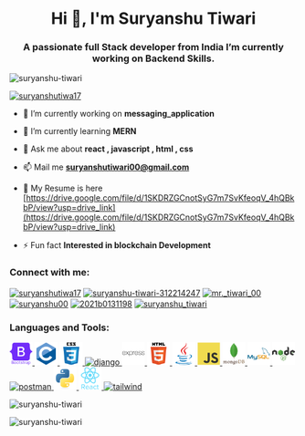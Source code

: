 <h1 align="center">Hi 👋, I'm Suryanshu Tiwari</h1>
<h3 align="center">A passionate full Stack developer from India I’m currently working on Backend Skills.</h3>

<p align="left"> <img src="https://komarev.com/ghpvc/?username=suryanshu-tiwari&label=Profile%20views&color=0e75b6&style=flat" alt="suryanshu-tiwari" /> </p>

<p align="left"> <a href="https://twitter.com/suryanshutiwa17" target="blank"><img src="https://img.shields.io/twitter/follow/suryanshutiwa17?logo=twitter&style=for-the-badge" alt="suryanshutiwa17" /></a> </p>

- 🔭 I’m currently working on **messaging_application**

- 🌱 I’m currently learning **MERN**

- 💬 Ask me about **react , javascript , html , css**

- 📫 Mail me **suryanshutiwari00@gmail.com**

- 📄 My Resume is here [https://drive.google.com/file/d/1SKDRZGCnotSyG7m7SvKfeoqV_4hQBkbP/view?usp=drive_link](https://drive.google.com/file/d/1SKDRZGCnotSyG7m7SvKfeoqV_4hQBkbP/view?usp=drive_link)

- ⚡ Fun fact **Interested in blockchain Development**

<h3 align="left">Connect with me:</h3>
<p align="left">
<a href="https://twitter.com/suryanshutiwa17" target="blank"><img align="center" src="https://raw.githubusercontent.com/rahuldkjain/github-profile-readme-generator/master/src/images/icons/Social/twitter.svg" alt="suryanshutiwa17" height="30" width="40" /></a>
<a href="https://linkedin.com/in/suryanshu-tiwari-312214247" target="blank"><img align="center" src="https://raw.githubusercontent.com/rahuldkjain/github-profile-readme-generator/master/src/images/icons/Social/linked-in-alt.svg" alt="suryanshu-tiwari-312214247" height="30" width="40" /></a>
<a href="https://instagram.com/mr._tiwari_00" target="blank"><img align="center" src="https://raw.githubusercontent.com/rahuldkjain/github-profile-readme-generator/master/src/images/icons/Social/instagram.svg" alt="mr._tiwari_00" height="30" width="40" /></a>
<a href="https://www.codechef.com/users/suryanshu00" target="blank"><img align="center" src="https://cdn.jsdelivr.net/npm/simple-icons@3.1.0/icons/codechef.svg" alt="suryanshu00" height="30" width="40" /></a>
<a href="https://www.hackerrank.com/2021b0131198" target="blank"><img align="center" src="https://raw.githubusercontent.com/rahuldkjain/github-profile-readme-generator/master/src/images/icons/Social/hackerrank.svg" alt="2021b0131198" height="30" width="40" /></a>
<a href="https://www.leetcode.com/suryanshu_tiwari" target="blank"><img align="center" src="https://raw.githubusercontent.com/rahuldkjain/github-profile-readme-generator/master/src/images/icons/Social/leet-code.svg" alt="suryanshu_tiwari" height="30" width="40" /></a>
</p>

<h3 align="left">Languages and Tools:</h3>
<p align="left"> <a href="https://getbootstrap.com" target="_blank" rel="noreferrer"> <img src="https://raw.githubusercontent.com/devicons/devicon/master/icons/bootstrap/bootstrap-plain-wordmark.svg" alt="bootstrap" width="40" height="40"/> </a><a href="https://www.cprogramming.com/" target="_blank" rel="noreferrer"> <img src="https://raw.githubusercontent.com/devicons/devicon/master/icons/c/c-original.svg" alt="c" width="40" height="40"/> </a> <a href="https://www.w3schools.com/css/" target="_blank" rel="noreferrer"> <img src="https://raw.githubusercontent.com/devicons/devicon/master/icons/css3/css3-original-wordmark.svg" alt="css3" width="40" height="40"/> </a> <a href="https://www.djangoproject.com/" target="_blank" rel="noreferrer"> <img src="https://cdn.worldvectorlogo.com/logos/django.svg" alt="django" width="40" height="40"/> </a> <a href="https://expressjs.com" target="_blank" rel="noreferrer"> <img src="https://raw.githubusercontent.com/devicons/devicon/master/icons/express/express-original-wordmark.svg" alt="express" width="40" height="40"/> </a> <a href="https://www.w3.org/html/" target="_blank" rel="noreferrer"> <img src="https://raw.githubusercontent.com/devicons/devicon/master/icons/html5/html5-original-wordmark.svg" alt="html5" width="40" height="40"/> </a> <a href="https://www.java.com" target="_blank" rel="noreferrer"> <img src="https://raw.githubusercontent.com/devicons/devicon/master/icons/java/java-original.svg" alt="java" width="40" height="40"/> </a> <a href="https://developer.mozilla.org/en-US/docs/Web/JavaScript" target="_blank" rel="noreferrer"> <img src="https://raw.githubusercontent.com/devicons/devicon/master/icons/javascript/javascript-original.svg" alt="javascript" width="40" height="40"/> </a> <a href="https://www.mongodb.com/" target="_blank" rel="noreferrer"> <img src="https://raw.githubusercontent.com/devicons/devicon/master/icons/mongodb/mongodb-original-wordmark.svg" alt="mongodb" width="40" height="40"/> </a> <a href="https://www.mysql.com/" target="_blank" rel="noreferrer"> <img src="https://raw.githubusercontent.com/devicons/devicon/master/icons/mysql/mysql-original-wordmark.svg" alt="mysql" width="40" height="40"/> </a> <a href="https://nodejs.org" target="_blank" rel="noreferrer"> <img src="https://raw.githubusercontent.com/devicons/devicon/master/icons/nodejs/nodejs-original-wordmark.svg" alt="nodejs" width="40" height="40"/> </a> <a href="https://postman.com" target="_blank" rel="noreferrer"> <img src="https://www.vectorlogo.zone/logos/getpostman/getpostman-icon.svg" alt="postman" width="40" height="40"/> </a> <a href="https://www.python.org" target="_blank" rel="noreferrer"> <img src="https://raw.githubusercontent.com/devicons/devicon/master/icons/python/python-original.svg" alt="python" width="40" height="40"/> </a> <a href="https://reactjs.org/" target="_blank" rel="noreferrer"> <img src="https://raw.githubusercontent.com/devicons/devicon/master/icons/react/react-original-wordmark.svg" alt="react" width="40" height="40"/> </a> <a href="https://tailwindcss.com/" target="_blank" rel="noreferrer"> <img src="https://www.vectorlogo.zone/logos/tailwindcss/tailwindcss-icon.svg" alt="tailwind" width="40" height="40"/> </a> </p>

<p><img align="left" src="https://github-readme-streak-stats.herokuapp.com/?user=suryanshu-tiwari&theme=dark&hide_border=false" alt="suryanshu-tiwari" /></p><br>

<p><img align="left" src="https://github-readme-stats.vercel.app/api/top-langs?username=suryanshu-tiwari&show_icons=true&locale=en&layout=compact" alt="suryanshu-tiwari" /></p>
